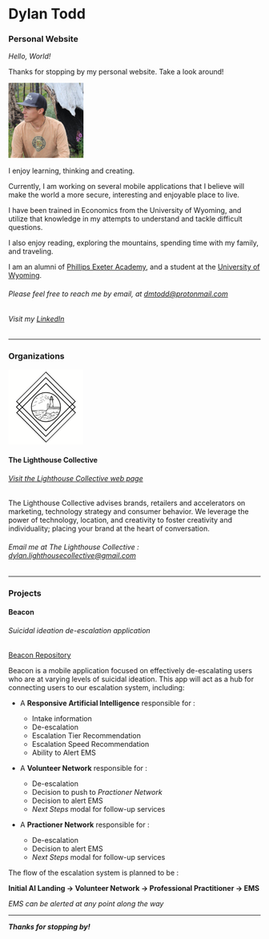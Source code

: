 # Dylan Todd
### Personal Website 

_Hello, World!_

Thanks for stopping by my personal website. 
Take a look around!

<img src="/images/profilephoto.jpg" alt="profilePhoto"
        title="Picture of me" width="150" height="150" />

I enjoy learning, thinking and creating.

Currently, I am working on several mobile applications that I believe will make the world a more secure, interesting and enjoyable place to live.

I have been trained in Economics from the University of Wyoming, and utilize that knowledge in my 
attempts to understand and tackle difficult questions.

I also enjoy reading, exploring the mountains, spending time with my family, and traveling.

I am an alumni of [Phillips Exeter Academy](https://www.exeter.edu/), and a student at the [University of Wyoming](http://www.uwyo.edu/).

###### Please feel free to reach me by email, at <dmtodd@protonmail.com>

###### Visit my [LinkedIn](https://www.linkedin.com/in/dylan-todd/)

-----

### Organizations

<img src="/images/simpleLighthouseWithinGeometry.png" alt="lighthouseCollectiveLogo"
        title="Lighthouse Collective Logo" width="150" height="150" />

#### The Lighthouse Collective
###### [Visit the Lighthouse Collective web page](https://lighthousecollective.github.io/)

The Lighthouse Collective advises brands, retailers and accelerators on marketing, technology strategy and consumer behavior. We leverage the power of technology, location, and creativity to foster creativity and individuality; placing your brand at the heart of conversation.

###### Email me at The Lighthouse Collective : <dylan.lighthousecollective@gmail.com>

-----

### Projects
#### Beacon
###### Suicidal ideation de-escalation application
[Beacon Repository](https://github.com/dotlao/beacon)

Beacon is a mobile application focused on effectively de-escalating users who are at varying levels of suicidal ideation. This app will act as a hub for connecting users to our escalation system, including:

* A **Responsive Artificial Intelligence** responsible for :
    * Intake information
    * De-escalation
    * Escalation Tier Recommendation
    * Escalation Speed Recommendation
    * Ability to Alert EMS
        
* A **Volunteer Network** responsible for :
    * De-escalation
    * Decision to push to *Practioner Network*
    * Decision to alert EMS
    * *Next Steps* modal for follow-up services
        
* A **Practioner Network** responsible for :
    * De-escalation
    * Decision to alert EMS
    * *Next Steps* modal for follow-up services

The flow of the escalation system is planned to be : 

**Initial AI Landing -> Volunteer Network -> Professional Practitioner -> EMS**

*EMS can be alerted at any point along the way*

-----

***Thanks for stopping by!***
